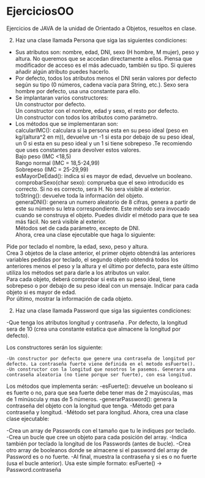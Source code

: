 # EjerciciosOO
Ejercicios de JAVA de la unidad de Orientado a Objetos, resueltos en clase.  

2. Haz una clase llamada Persona que siga las siguientes condiciones:  
* Sus atributos son: nombre, edad, DNI, sexo (H hombre, M mujer), peso y altura. No queremos que se accedan directamente a ellos. Piensa que modificador de acceso es el más adecuado, también su tipo. Si quieres añadir algún atributo puedes hacerlo.
* Por defecto, todos los atributos menos el DNI serán valores por defecto según su tipo (0 números, cadena vacía para String, etc.). Sexo sera hombre por defecto, usa una constante para ello.
* Se implantaran varios constructores:  
	Un constructor por defecto.  
	Un constructor con el nombre, edad y sexo, el resto por defecto.  
	Un constructor con todos los atributos como parámetro.  
* Los métodos que se implementaran son: 	
 	calcularIMC(): calculara si la persona esta en su peso ideal (peso en kg/(altura^2  en m)), devuelve un -1 si esta por debajo de su peso ideal, un 0 si esta en su peso ideal y un 1 si tiene sobrepeso .Te recomiendo que uses constantes para devolver estos valores.  		
		Bajo peso (IMC <18,5) 		
 		Rango normal (IMC = 18,5-24,99) 		
 		Sobrepeso (IMC = 25-29,99) 	
 	esMayorDeEdad(): indica si es mayor de edad, devuelve un booleano. 	
 	comprobarSexo(char sexo): comprueba que el sexo introducido es correcto. Si no es correcto, sera H. No sera visible al exterior. 	
 	toString(): devuelve toda la información del objeto. 	
 	generaDNI(): genera un numero aleatorio de 8 cifras, genera a partir de este su número su letra correspondiente. Este método sera invocado cuando se construya el objeto. Puedes dividir el método para que te sea más fácil. No será visible al exterior. 	
 	Métodos set de cada parámetro, excepto de DNI.  
Ahora, crea una clase ejecutable que haga lo siguiente:

Pide por teclado el nombre, la edad, sexo, peso y altura.  
Crea 3 objetos de la clase anterior, el primer objeto obtendrá las anteriores variables pedidas por teclado, el segundo objeto obtendrá todos los anteriores menos el peso y la altura y el último por defecto, para este último utiliza los métodos set para darle a los atributos un valor.  
Para cada objeto, deberá comprobar si esta en su peso ideal, tiene sobrepeso o por debajo de su peso ideal con un mensaje.
Indicar para cada objeto si es mayor de edad.  
Por último, mostrar la información de cada objeto.  

2. Haz una clase llamada Password que siga las siguientes condiciones:

-Que tenga los atributos longitud y contraseña . Por defecto, la longitud sera de 10 (crea una constante estatica que almacene la longitud por defecto).

Los constructores serán los siguiente:

	-Un constructor por defecto que genere una contraseña de longitud por defecto. La contraseña fuerte viene definida en el metodo esFuerte().
	-Un constructor con la longitud que nosotros le pasemos. Generara una contraseña aleatoria (no tiene porque ser fuerte), con esa longitud.
Los métodos que implementa serán:
	-esFuerte(): devuelve un booleano si es fuerte o no, para que sea fuerte debe tener mas de 2 mayúsculas, mas de 1 minúscula y mas de 5 números.
	-generarPassword():  genera la contraseña del objeto con la longitud que tenga.
	-Método get para contraseña y longitud.
	-Método set para longitud.
Ahora, crea una clase clase ejecutable:

-Crea un array de Passwords con el tamaño que tu le indiques por teclado.
-Crea un bucle que cree un objeto para cada posición del array.
-Indica también por teclado la longitud de los Passwords (antes de bucle).
-Crea otro array de booleanos donde se almacene si el password del array de Password es o no fuerte.
-Al final, muestra la contraseña y si es o no fuerte (usa el bucle anterior). Usa este simple formato:
 	esFuerte()  ->  Password.contraseña



